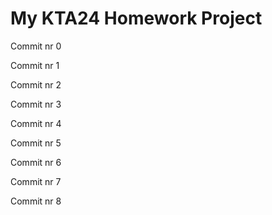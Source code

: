 # My KTA24 Homework Project 
Commit nr 0 
 
Commit nr 1 
 
Commit nr 2 
 
Commit nr 3 
 
Commit nr 4 
 
Commit nr 5 
 
Commit nr 6 
 
Commit nr 7 
 
Commit nr 8 
